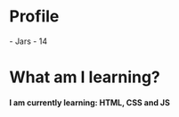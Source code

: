 <h1>Profile</h1>
- Jars
- 14
<br>
<h1>What am I learning?</h1>
<h4>I am currently learning: HTML, CSS and JS</h4>
